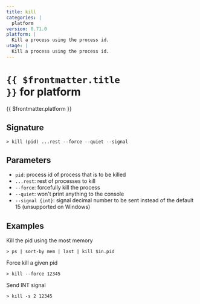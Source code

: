 ```yaml
---
title: kill
categories: |
  platform
version: 0.71.0
platform: |
  Kill a process using the process id.
usage: |
  Kill a process using the process id.
---
```


# <code>{{ $frontmatter.title }}</code> for platform

<div class='command-title'>{{ $frontmatter.platform }}</div>

## Signature

```> kill (pid) ...rest --force --quiet --signal```

## Parameters

 -  `pid`: process id of process that is to be killed
 -  `...rest`: rest of processes to kill
 -  `--force`: forcefully kill the process
 -  `--quiet`: won't print anything to the console
 -  `--signal {int}`: signal decimal number to be sent instead of the default 15 (unsupported on Windows)

## Examples

Kill the pid using the most memory
```shell
> ps | sort-by mem | last | kill $in.pid
```

Force kill a given pid
```shell
> kill --force 12345
```

Send INT signal
```shell
> kill -s 2 12345
```
